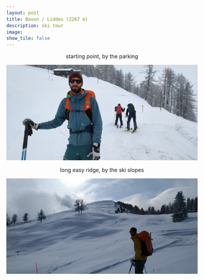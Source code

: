```yaml
---
layout: post
title: Bavon / Liddes (2267 m)		
description: ski tour
image:
show_tile: false 
---
```


<center> starting point, by the parking </center>

![](../assets/images/winter/mouv_track_liddes/IMG_20220109_104301.jpg)


<center> long easy ridge, by the ski slopes </center>

![](../assets/images/winter/mouv_track_liddes/IMG_20220109_121655.jpg)